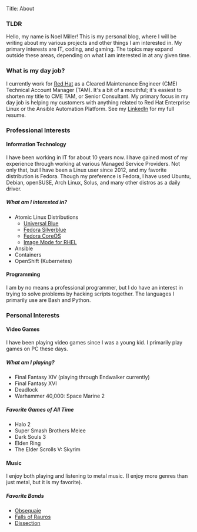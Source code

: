 Title: About

### TLDR

Hello, my name is Noel Miller! This is my personal blog, where I will be writing about my various projects and other things I am interested in. My primary interests are IT, coding, and gaming. The topics may expand outside these areas, depending on what I am interested in at any given time.

### What is my day job?

I currently work for [Red Hat](https://www.redhat.com/en) as a Cleared Maintenance Engineer (CME) Technical Account Manager (TAM). It's a bit of a mouthful; it's easiest to shorten my title to CME TAM, or Senior Consultant. My primary focus in my day job is helping my customers with anything related to Red Hat Enterprise Linux or the Ansible Automation Platform. See my [LinkedIn](https://www.linkedin.com/in/noel-miller-533909113/) for my full resume.

### Professional Interests

#### Information Technology

I have been working in IT for about 10 years now. I have gained most of my experience through working at various Managed Service Providers. Not only that, but I have been a Linux user since 2012, and my favorite distribution is Fedora. Though my preference is Fedora, I have used Ubuntu, Debian, openSUSE, Arch Linux, Solus, and many other distros as a daily driver.

##### What am I interested in?

- Atomic Linux Distributions
    - [Universal Blue](https://universal-blue.org/)
    - [Fedora Silverblue](https://fedoraproject.org/silverblue/)
    - [Fedora CoreOS](https://fedoraproject.org/coreos/)
    - [Image Mode for RHEL](https://www.redhat.com/en/technologies/linux-platforms/enterprise-linux/image-mode)
- Ansible
- Containers
- OpenShift (Kubernetes)

#### Programming

I am by no means a professional programmer, but I do have an interest in trying to solve problems by hacking scripts together. The languages I primarily use are Bash and Python.

### Personal Interests

#### Video Games

I have been playing video games since I was a young kid. I primarily play games on PC these days.

##### What am I playing?

- Final Fantasy XIV (playing through Endwalker currently)
- Final Fantasy XVI
- Deadlock
- Warhammer 40,000: Space Marine 2

##### Favorite Games of All Time

- Halo 2
- Super Smash Brothers Melee
- Dark Souls 3
- Elden Ring
- The Elder Scrolls V: Skyrim

#### Music

I enjoy both playing and listening to metal music. (I enjoy more genres than just metal, but it is my favorite).

##### Favorite Bands

- [Obsequaie](https://open.spotify.com/artist/5KwdkxxLA3mR8dxpzauigT)
- [Falls of Rauros](https://open.spotify.com/artist/4Y5CKbAT8fHWEbpLGFNygB)
- [Dissection](https://open.spotify.com/artist/4Y5CKbAT8fHWEbpLGFNygB)
